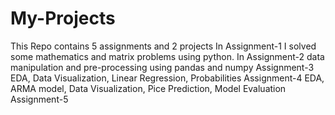 # My-Projects
This Repo contains 5 assignments and 2 projects
In Assignment-1 I solved some mathematics and matrix problems using python.
In Assignment-2 data manipulation and pre-processing using pandas and numpy
Assignment-3 EDA, Data Visualization, Linear Regression, Probabilities
Assignment-4 EDA, ARMA model, Data Visualization, Pice Prediction, Model Evaluation
Assignment-5 

